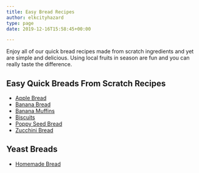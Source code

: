 ```yaml
---
title: Easy Bread Recipes
author: elkcityhazard
type: page
date: 2019-12-16T15:58:45+00:00

---
```

Enjoy all of our quick bread recipes made from scratch ingredients and yet are simple and delicious. Using local fruits in season are fun and you can really taste the difference.

## Easy Quick Breads From Scratch Recipes

  * [Apple Bread][1]
  * [Banana Bread][2]
  * [Banana Muffins][3]
  * [Biscuits][4]
  * [Poppy Seed Bread][5]
  * [Zucchini Bread][6]

## Yeast Breads

  * [Homemade Bread][7]

 [1]: /wordpress/index.php/easy-breakfast-recipes/apple-bread/
 [2]: /wordpress/index.php/easy-breakfast-recipes/fool-proof-banana-bread/
 [3]: /wordpress/index.php/easy-breakfast-recipes/banana-muffins/
 [4]: /wordpress/index.php/easy-breakfast-recipes/fresh-homemade-biscuits/
 [5]: /wordpress/index.php/easy-bread-recipes/poppy-seed-bread-recipe/
 [6]: /wordpress/index.php/easy-bread-recipes/zucchini-bread-recipe/
 [7]: /wordpress/index.php/easy-bread-recipes/easy-homemade-bread/